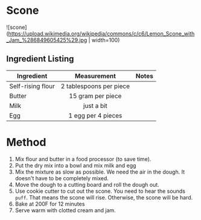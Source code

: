 # Scone

![scone](https://upload.wikimedia.org/wikipedia/commons/c/c6/Lemon_Scone_with_Jam_%286849605425%29.jpg | width=100)

## Ingredient Listing

| Ingredient            | Measurement               | Notes  |
| -------------         |:-------------:            | -----: |
| Self-rising flour     | 2 tablespoons per piece   |        |
| Butter                | 15 gram per piece         |        |
| Milk                  | just a bit                |        |
| Egg                   | 1 egg per 4 pieces        |        |

# Method

1. Mix flour and butter in a food processor (to save time).
2. Put the dry mix into a bowl and mix milk and egg
3. Mix the mixture as slow as possible. We need the air in the dough. It doesn't have to be completely mixed.
4. Move the dough to a cutting board and roll the dough out.
5. Use cookie cutter to cut out the scone. You need to hear the sounds `puff`. That means the scone will rise. Otherwise, the scone will be hard.
6. Bake at 200F for 12 minutes
7. Serve warm with clotted cream and jam. 
